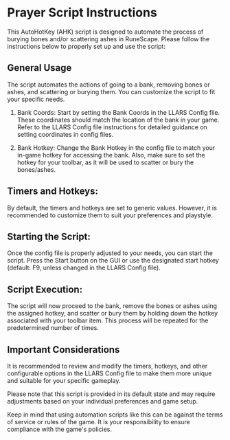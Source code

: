 # Prayer Script Instructions
This AutoHotKey (AHK) script is designed to automate the process of burying bones and/or scattering ashes in RuneScape. Please follow the instructions below to properly set up and use the script:

## General Usage
The script automates the actions of going to a bank, removing bones or ashes, and scattering or burying them. You can customize the script to fit your specific needs.

1. Bank Coords:
Start by setting the Bank Coords in the LLARS Config file. These coordinates should match the location of the bank in your game. Refer to the LLARS Config file instructions for detailed guidance on setting coordinates in config files.

2. Bank Hotkey: 
Change the Bank Hotkey in the config file to match your in-game hotkey for accessing the bank. Also, make sure to set the hotkey for your toolbar, as it will be used to scatter or bury the bones/ashes.

## Timers and Hotkeys: 
By default, the timers and hotkeys are set to generic values. However, it is recommended to customize them to suit your preferences and playstyle.

## Starting the Script: 
Once the config file is properly adjusted to your needs, you can start the script. Press the Start button on the GUI or use the designated start hotkey (default: F9, unless changed in the LLARS Config file).
## Script Execution:
The script will now proceed to the bank, remove the bones or ashes using the assigned hotkey, and scatter or bury them by holding down the hotkey associated with your toolbar item. This process will be repeated for the predetermined number of times.

## Important Considerations
It is recommended to review and modify the timers, hotkeys, and other configurable options in the LLARS Config file to make them more unique and suitable for your specific gameplay.

Please note that this script is provided in its default state and may require adjustments based on your individual preferences and game setup.

Keep in mind that using automation scripts like this can be against the terms of service or rules of the game. It is your responsibility to ensure compliance with the game's policies.
